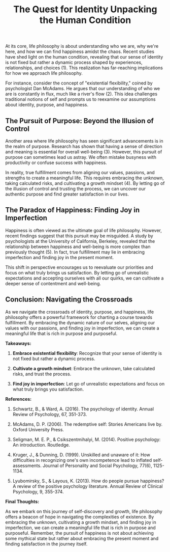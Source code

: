 ﻿---
title: "The Quest for Identity Unpacking the Human Condition"
description: "Find inspiration and wisdom through powerful quotes, motivational sayings, and timeless words that can transform your perspective on life."
pubDate: 2025-07-02
category: "quotes"
tags: []
image: "/assets/blog-placeholder-1.svg"
---

At its core, life philosophy is about understanding who we are, why we're here, and how we can find happiness amidst the chaos. Recent studies have shed light on the human condition, revealing that our sense of identity is not fixed but rather a dynamic process shaped by experiences, relationships, and choices (1). This realization has far-reaching implications for how we approach life philosophy.

For instance, consider the concept of "existential flexibility," coined by psychologist Dan McAdams. He argues that our understanding of who we are is constantly in flux, much like a river's flow (2). This idea challenges traditional notions of self and prompts us to reexamine our assumptions about identity, purpose, and happiness.

## The Pursuit of Purpose: Beyond the Illusion of Control

Another area where life philosophy has seen significant advancements is in the realm of purpose. Research has shown that having a sense of direction and meaning is essential for overall well-being (3). However, this pursuit of purpose can sometimes lead us astray. We often mistake busyness with productivity or confuse success with happiness.

In reality, true fulfillment comes from aligning our values, passions, and strengths to create a meaningful life. This requires embracing the unknown, taking calculated risks, and cultivating a growth mindset (4). By letting go of the illusion of control and trusting the process, we can uncover our authentic purpose and find greater satisfaction in our lives.

## The Paradox of Happiness: Finding Joy in Imperfection

Happiness is often viewed as the ultimate goal of life philosophy. However, recent findings suggest that this pursuit may be misguided. A study by psychologists at the University of California, Berkeley, revealed that the relationship between happiness and well-being is more complex than previously thought (5). In fact, true fulfillment may lie in embracing imperfection and finding joy in the present moment.

This shift in perspective encourages us to reevaluate our priorities and focus on what truly brings us satisfaction. By letting go of unrealistic expectations and accepting ourselves with all our quirks, we can cultivate a deeper sense of contentment and well-being.

## Conclusion: Navigating the Crossroads

As we navigate the crossroads of identity, purpose, and happiness, life philosophy offers a powerful framework for charting a course towards fulfillment. By embracing the dynamic nature of our selves, aligning our values with our passions, and finding joy in imperfection, we can create a meaningful life that is rich in purpose and purposeful.

**Takeaways:**

1. **Embrace existential flexibility**: Recognize that your sense of identity is not fixed but rather a dynamic process.

2. **Cultivate a growth mindset**: Embrace the unknown, take calculated risks, and trust the process.

3. **Find joy in imperfection**: Let go of unrealistic expectations and focus on what truly brings you satisfaction.

**References:**

1. Schwartz, B., & Ward, A. (2016). The psychology of identity. Annual Review of Psychology, 67, 351-373.

2. McAdams, D. P. (2006). The redemptive self: Stories Americans live by. Oxford University Press.

3. Seligman, M. E. P., & Csikszentmihalyi, M. (2014). Positive psychology: An introduction. Routledge.

4. Kruger, J., & Dunning, D. (1999). Unskilled and unaware of it: How difficulties in recognizing one's own incompetence lead to inflated self-assessments. Journal of Personality and Social Psychology, 77(6), 1125-1134.

5. Lyubomirsky, S., & Layous, K. (2013). How do people pursue happiness? A review of the positive psychology literature. Annual Review of Clinical Psychology, 9, 355-374.

**Final Thoughts:**

As we embark on this journey of self-discovery and growth, life philosophy offers a beacon of hope in navigating the complexities of existence. By embracing the unknown, cultivating a growth mindset, and finding joy in imperfection, we can create a meaningful life that is rich in purpose and purposeful. Remember, the pursuit of happiness is not about achieving some mythical state but rather about embracing the present moment and finding satisfaction in the journey itself.
